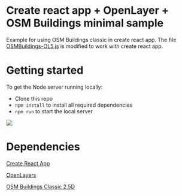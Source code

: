# Create react app + OpenLayer + OSM Buildings minimal sample

Example for using OSM Buildings classic in create react app.
The file [OSMBuildings-OL5.js](src/OSMBuildings-OL5.js) is modified to work with create react app.

# Getting started
To get the Node server running locally:

 - Clone this repo
 - `npm install` to install all required dependencies
 - `npm run` to start the local server


![](screenshot.gif)


# Dependencies
[Create React App](https://github.com/facebook/create-react-app) 

[OpenLayers](https://github.com/openlayers/openlayers) 

[OSM Buildings Classic 2.5D](https://github.com/kekscom/osmbuildings) 
